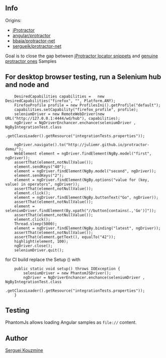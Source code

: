 Info
----

Origins: 
  - [jProtractor](https://github.com/caarlos0/jProtractor)
  - [angular/protractor](https://github.com/angular/protractor) 
  - [bbaia/protractor-net](https://github.com/bbaia/protractor-net)
  - [sergueik/protractor-net](https://github.com/sergueik/powershell_selenium/tree/master/csharp/protractor-net)

Goal is to close the gap between [jProtractor locator snippets](https://github.com/sergueik/jProtractor/tree/master/src/main/resources) and [genuine protractor ones](https://github.com/angular/protractor/blob/master/lib/clientsidescripts.js)
Samples

For desktop browser testing, run a Selenium hub and node and 
------
```
    DesiredCapabilities capabilities =   new DesiredCapabilities("firefox", "", Platform.ANY);
    FirefoxProfile profile = new ProfilesIni().getProfile("default");
    capabilities.setCapability("firefox_profile", profile);
    seleniumDriver = new RemoteWebDriver(new URL("http://127.0.0.1:4444/wd/hub"), capabilities);
    ngDriver = NgDriverEnchancer.enchance(seleniumDriver , NgByIntegrationTest.class
                                .getClassLoader().getResource("integrationTests.properties"));

    ngDriver.navigate().to("http://juliemr.github.io/protractor-demo/");
    WebElement element = ngDriver.findElement(NgBy.model("first", ngDriver));
    assertThat(element,notNullValue());
    element.sendKeys("40");
    element = ngDriver.findElement(NgBy.model("second", ngDriver));
    element.sendKeys("2");
    element = ngDriver.findElement(NgBy.options("value for (key, value) in operators", ngDriver));
    assertThat(element,notNullValue());
    element.click();
    element = ngDriver.findElement(NgBy.buttonText("Go", ngDriver));
    assertThat(element,notNullValue());
    element = seleniumDriver.findElement(By.xpath("//button[contains(.,'Go')]"));
    assertThat(element,notNullValue());
    element.click();
    Thread.sleep(5000);
    element = ngDriver.findElement(NgBy.binding("latest", ngDriver)); 
    assertThat(element,notNullValue());
    assertThat(element.getText(), equalTo("42"));
    highlight(element, 100);
    ngDriver.close();
    seleniumDriver.quit();

```
for CI build replace the Setup () with
```
	public static void setup() throws IOException {
		seleniumDriver = new PhantomJSDriver();
		ngDriver = NgDriverEnchancer.enchance(seleniumDriver , NgByIntegrationTest.class
				.getClassLoader().getResource("integrationTests.properties"));
	}

```
Testing
-------
PhantomJs allows loading Angular samples as `file://` content.

Author
------
[Serguei Kouzmine](kouzmine_serguei@yahoo.com)
